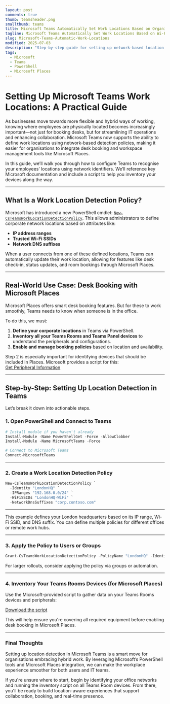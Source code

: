 ```yaml
---
layout: post
comments: true
thumb: teamsheader.png
smallthumb: teams
title: Microsoft Teams Automatically Set Work Locations Based on Organization’s Wi-Fi Network
tagline: Microsoft Teams Automatically Set Work Locations Based on Wi-Fi Network
slug: Microsoft-Teams-Automatic-Work-Locations
modified: 2025-07-03
description: "Step-by-step guide for setting up network-based location detection in Microsoft Teams to support Microsoft Places and desk booking."
tags:
  - Microsoft
  - Teams
  - PowerShell
  - Microsoft Places
---
```


# Setting Up Microsoft Teams Work Locations: A Practical Guide

As businesses move towards more flexible and hybrid ways of working, knowing where employees are physically located becomes increasingly important—not just for booking desks, but for streamlining IT operations and enhancing collaboration. Microsoft Teams now supports the ability to define work locations using network-based detection policies, making it easier for organisations to integrate desk booking and workspace management tools like Microsoft Places.

In this guide, we’ll walk you through how to configure Teams to recognise your employees’ locations using network identifiers. We’ll reference key Microsoft documentation and include a script to help you inventory your devices along the way.

---

## What Is a Work Location Detection Policy?

Microsoft has introduced a new PowerShell cmdlet: [`New-CsTeamsWorkLocationDetectionPolicy`](https://learn.microsoft.com/en-us/powershell/module/teams/new-csteamsworklocationdetectionpolicy?view=teams-ps). This allows administrators to define corporate network locations based on attributes like:

- **IP address ranges**
- **Trusted Wi-Fi SSIDs**
- **Network DNS suffixes**

When a user connects from one of these defined locations, Teams can automatically update their work location, allowing for features like desk check-in, status updates, and room bookings through Microsoft Places.

---

## Real-World Use Case: Desk Booking with Microsoft Places

Microsoft Places offers smart desk booking features. But for these to work smoothly, Teams needs to know when someone is in the office.

To do this, we must:

1. **Define your corporate locations** in Teams via PowerShell.  
2. **Inventory all your Teams Rooms and Teams Panel devices** to understand the peripherals and configurations.  
3. **Enable and manage booking policies** based on location and availability.

Step 2 is especially important for identifying devices that should be included in Places. Microsoft provides a script for this:  
[Get Peripheral Information](https://learn.microsoft.com/en-us/microsoftteams/rooms/get-peripheral-information)

---

## Step-by-Step: Setting Up Location Detection in Teams

Let’s break it down into actionable steps.

### 1. Open PowerShell and Connect to Teams

```powershell
# Install module if you haven't already
Install-Module -Name PowerShellGet -Force -AllowClobber
Install-Module -Name MicrosoftTeams -Force

# Connect to Microsoft Teams
Connect-MicrosoftTeams
```
---

### 2. Create a Work Location Detection Policy

```powershell
New-CsTeamsWorkLocationDetectionPolicy `
  -Identity "LondonHQ" `
  -IPRanges "192.168.0.0/24" `
  -WiFiSSIDs "LondonHQ-WiFi" `
  -NetworkDnsSuffixes "corp.contoso.com"
```
---

This example defines your London headquarters based on its IP range, Wi-Fi SSID, and DNS suffix. You can define multiple policies for different offices or remote work hubs.

---

### 3. Apply the Policy to Users or Groups

```powershell
Grant-CsTeamsWorkLocationDetectionPolicy -PolicyName "LondonHQ" -Identity user@yourdomain.com
```
For larger rollouts, consider applying the policy via groups or automation.

---

### 4. Inventory Your Teams Rooms Devices (for Microsoft Places)

Use the Microsoft-provided script to gather data on your Teams Rooms devices and peripherals:

[Download the script](https://learn.microsoft.com/en-us/microsoftteams/rooms/get-peripheral-information)

This will help ensure you're covering all required equipment before enabling desk booking in Microsoft Places.

---

### Final Thoughts

Setting up location detection in Microsoft Teams is a smart move for organisations embracing hybrid work. By leveraging Microsoft’s PowerShell tools and Microsoft Places integration, we can make the workplace experience smoother for both users and IT teams.

If you're unsure where to start, begin by identifying your office networks and running the inventory script on all Teams Room devices. From there, you'll be ready to build location-aware experiences that support collaboration, booking, and real-time presence.

